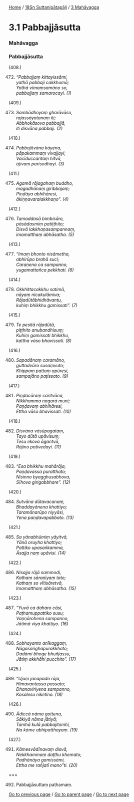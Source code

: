 
[Home](/) / [18Sn Suttanipātapāḷi](/tipitaka/18Sn.md) / [3 Mahāvagga](/tipitaka/18Sn/3.md)

# 3.1 Pabbajjāsutta

### Mahāvagga

### Pabbajjāsutta

(408.)

472. _“Pabbajjaṃ kittayissāmi,_  
_yathā pabbaji cakkhumā;_  
_Yathā vīmaṃsamāno so,_  
_pabbajjaṃ samarocayi. (1)_  


(409.)

473. _Sambādhoyaṃ gharāvāso,_  
_rajassāyatanaṃ iti;_  
_Abbhokāsova pabbajjā,_  
_iti disvāna pabbaji. (2)_  


(410.)

474. _Pabbajitvāna kāyena,_  
_pāpakammaṃ vivajjayi;_  
_Vacīduccaritaṃ hitvā,_  
_ājīvaṃ parisodhayi. (3)_  


(411.)

475. _Agamā rājagahaṃ buddho,_  
_magadhānaṃ giribbajaṃ;_  
_Piṇḍāya abhihāresi,_  
_ākiṇṇavaralakkhaṇo”. (4)_  


(412.)

476. _Tamaddasā bimbisāro,_  
_pāsādasmiṃ patiṭṭhito;_  
_Disvā lakkhaṇasampannaṃ,_  
_imamatthaṃ abhāsatha. (5)_  


(413.)

477. _“Imaṃ bhonto nisāmetha,_  
_abhirūpo brahā suci;_  
_Caraṇena ca sampanno,_  
_yugamattañca pekkhati. (6)_  


(414.)

478. _Okkhittacakkhu satimā,_  
_nāyaṃ nīcakulāmiva;_  
_Rājadūtābhidhāvantu,_  
_kuhiṃ bhikkhu gamissati”. (7)_  


(415.)

479. _Te pesitā rājadūtā,_  
_piṭṭhito anubandhisuṃ;_  
_Kuhiṃ gamissati bhikkhu,_  
_kattha vāso bhavissati. (8)_  


(416.)

480. _Sapadānaṃ caramāno,_  
_guttadvāro susaṃvuto;_  
_Khippaṃ pattaṃ apūresi,_  
_sampajāno paṭissato. (9)_  


(417.)

481. _Piṇḍacāraṃ caritvāna,_  
_Nikkhamma nagarā muni;_  
_Paṇḍavaṃ abhihāresi,_  
_Ettha vāso bhavissati. (10)_  


(418.)

482. _Disvāna vāsūpagataṃ,_  
_Tayo dūtā upāvisuṃ;_  
_Tesu ekova āgantvā,_  
_Rājino paṭivedayi. (11)_  


(419.)

483. _“Esa bhikkhu mahārāja,_  
_Paṇḍavassa puratthato;_  
_Nisinno byagghusabhova,_  
_Sīhova girigabbhare”. (12)_  


(420.)

484. _Sutvāna dūtavacanaṃ,_  
_Bhaddayānena khattiyo;_  
_Taramānarūpo niyyāsi,_  
_Yena paṇḍavapabbato. (13)_  


(421.)

485. _Sa yānabhūmiṃ yāyitvā,_  
_Yānā oruyha khattiyo;_  
_Pattiko upasaṅkamma,_  
_Āsajja naṃ upāvisi. (14)_  


(422.)

486. _Nisajja rājā sammodi,_  
_Kathaṃ sāraṇīyaṃ tato;_  
_Kathaṃ so vītisāretvā,_  
_Imamatthaṃ abhāsatha. (15)_  


(423.)

487. _“Yuvā ca daharo cāsi,_  
_Paṭhamuppattiko susu;_  
_Vaṇṇārohena sampanno,_  
_Jātimā viya khattiyo. (16)_  


(424.)

488. _Sobhayanto anīkaggaṃ,_  
_Nāgasaṅghapurakkhato;_  
_Dadāmi bhoge bhuñjassu,_  
_Jātiṃ akkhāhi pucchito”. (17)_  


(425.)

489. _“Ujuṃ janapado rāja,_  
_Himavantassa passato;_  
_Dhanaviriyena sampanno,_  
_Kosalesu niketino. (18)_  


(426.)

490. _Ādiccā nāma gottena,_  
_Sākiyā nāma jātiyā;_  
_Tamhā kulā pabbajitomhi,_  
_Na kāme abhipatthayaṃ. (19)_  


(427.)

491. _Kāmesvādīnavaṃ disvā,_  
_Nekkhammaṃ daṭṭhu khemato;_  
_Padhānāya gamissāmi,_  
_Ettha me rañjatī mano”ti. (20)_  


===

492. Pabbajjāsuttaṃ paṭhamaṃ.



[Go to previous page](/tipitaka/18Sn/3.md) / [Go to parent page](/tipitaka/18Sn/3.md) / [Go to next page](/tipitaka/18Sn/3/3.2.md)


